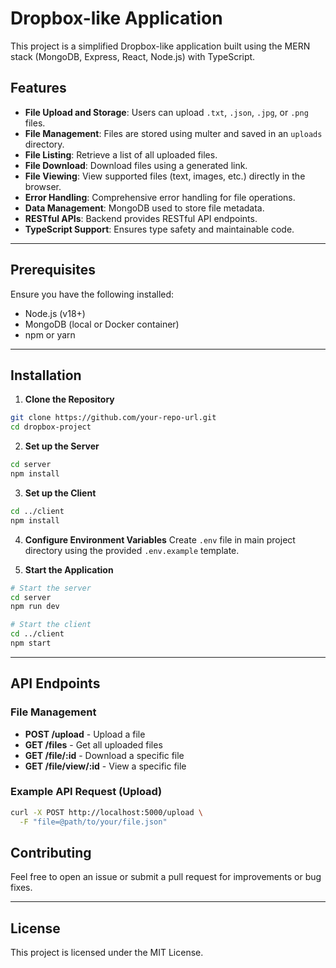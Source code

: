 # Dropbox-like Application

This project is a simplified Dropbox-like application built using the MERN stack (MongoDB, Express, React, Node.js) with TypeScript.

## Features

- **File Upload and Storage**: Users can upload `.txt`, `.json`, `.jpg`, or `.png` files.
- **File Management**: Files are stored using multer and saved in an `uploads` directory.
- **File Listing**: Retrieve a list of all uploaded files.
- **File Download**: Download files using a generated link.
- **File Viewing**: View supported files (text, images, etc.) directly in the browser.
- **Error Handling**: Comprehensive error handling for file operations.
- **Data Management**: MongoDB used to store file metadata.
- **RESTful APIs**: Backend provides RESTful API endpoints.
- **TypeScript Support**: Ensures type safety and maintainable code.

---

## Prerequisites

Ensure you have the following installed:
- Node.js (v18+)
- MongoDB (local or Docker container)
- npm or yarn

---

## Installation

1. **Clone the Repository**
```bash
git clone https://github.com/your-repo-url.git
cd dropbox-project
```

2. **Set up the Server**
```bash
cd server
npm install
```

3. **Set up the Client**
```bash
cd ../client
npm install
```

4. **Configure Environment Variables**
Create `.env` file in main project directory using the provided `.env.example` template.


5. **Start the Application**
```bash
# Start the server
cd server
npm run dev

# Start the client
cd ../client
npm start
```

---

## API Endpoints

### **File Management**
- **POST /upload** - Upload a file
- **GET /files** - Get all uploaded files
- **GET /file/:id** - Download a specific file
- **GET /file/view/:id** - View a specific file

### Example API Request (Upload)
```bash
curl -X POST http://localhost:5000/upload \
  -F "file=@path/to/your/file.json"
```


## Contributing

Feel free to open an issue or submit a pull request for improvements or bug fixes.

---

## License

This project is licensed under the MIT License.

